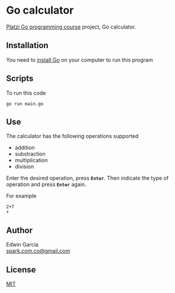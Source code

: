 # Go calculator

[Platzi Go programming course](https://platzi.com/clases/programacion-golang/) project, Go calculator.

## Installation

You need to [install Go](https://golang.org/dl/) on your computer to run this program

## Scripts

To run this code

```shell
go run main.go
```

## Use

The calculator has the following operations supported

- addition
- substraction
- multiplication
- division

Enter the desired operation, press **`Enter`**. Then indicate the type of operation and press **`Enter`** again.

For example

```shell
2+7
+

```

## Author

Edwin García  
spark.com.co@gmail.com

## License

[MIT](./LICENSE)